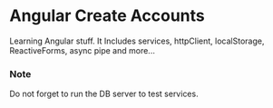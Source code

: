 # Angular Create Accounts

Learning Angular stuff. It Includes services, httpClient, localStorage, ReactiveForms, async pipe and more...

### Note

Do not forget to run the DB server to test services.
